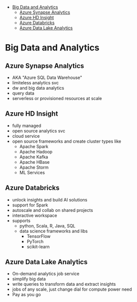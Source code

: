- [Big Data and Analytics](#big-data-and-analytics)
  - [Azure Synapse Analytics](#azure-synapse-analytics)
  - [Azure HD Insight](#azure-hd-insight)
  - [Azure Databricks](#azure-databricks)
  - [Azure Data Lake Analytics](#azure-data-lake-analytics)
# Big Data and Analytics

## Azure Synapse Analytics
* AKA "Azure SQL Data Warehouse" 
* limiteless analytics svc
* dw and big data analytics
* query data 
* serverless or provisioned resources at scale

## Azure HD Insight
* fully managed
* open source analytics svc
* cloud service
* open source frameworks and create cluster types like
  * Apache Spark
  * Apache Hadoop
  * Apache Kafka
  * Apache HBase
  * Apache Storm
  * ML Services


## Azure Databricks
* unlock insights and build AI solutions
* support for Spark
* autoscale and collab on shared projects 
* interactive workspace
* supports
  * python, Scala, R, Java, SQL
  * data science frameworks and libs
    * TensorFlow
    * PyTorch
    * scikit-learn

## Azure Data Lake Analytics
* On-demand analytics job service
* simplify big data
* write queries to transform data and extract insights
* jobs of any scale, just change dial for compute power need
* Pay as you go